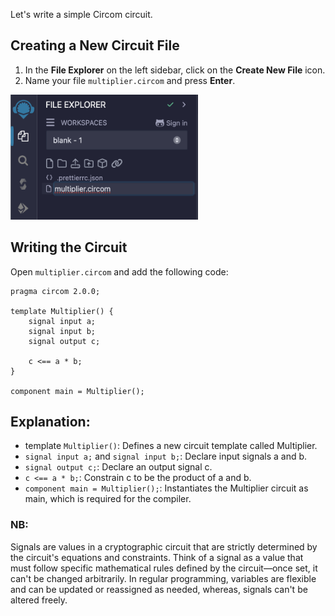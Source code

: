 Let's write a simple Circom circuit.

## Creating a New Circuit File

1. In the **File Explorer** on the left sidebar, click on the **Create New File** icon.
2. Name your file `multiplier.circom` and press **Enter**.

<img src="https://raw.githubusercontent.com/ethereum/remix-workshops/master/CircomIntro/step-3/images/create_new_file.png" alt="create-new-file" width=300 height=200>

## Writing the Circuit

Open `multiplier.circom` and add the following code:

```circom
pragma circom 2.0.0;

template Multiplier() {
    signal input a;
    signal input b;
    signal output c;

    c <== a * b;
}

component main = Multiplier();
```

## Explanation:

 - template `Multiplier()`: Defines a new circuit template called Multiplier.
 - `signal input a;` and `signal input b;`: Declare input signals a and b.
 - `signal output c;`: Declare an output signal c.
 - `c <== a * b;`: Constrain c to be the product of a and b.
 - `component main = Multiplier();`: Instantiates the Multiplier circuit as main, which is required for the compiler.

### NB:

Signals are values in a cryptographic circuit that are strictly determined by the circuit's equations and constraints. Think of a signal as a value that must follow specific mathematical rules defined by the circuit—once set, it can't be changed arbitrarily. In regular programming, variables are flexible and can be updated or reassigned as needed, whereas, signals can't be altered freely.
